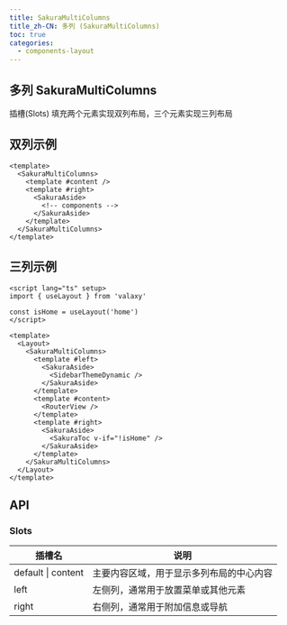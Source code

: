 ```yaml
---
title: SakuraMultiColumns
title_zh-CN: 多列 (SakuraMultiColumns)
toc: true
categories:
  - components-layout
---
```


## 多列 SakuraMultiColumns

插槽(Slots) 填充两个元素实现双列布局，三个元素实现三列布局

## 双列示例

```vue
<template>
  <SakuraMultiColumns>
    <template #content />
    <template #right>
      <SakuraAside>
        <!-- components -->
      </SakuraAside>
    </template>
  </SakuraMultiColumns>
</template>
```

## 三列示例

```vue
<script lang="ts" setup>
import { useLayout } from 'valaxy'

const isHome = useLayout('home')
</script>

<template>
  <Layout>
    <SakuraMultiColumns>
      <template #left>
        <SakuraAside>
          <SidebarThemeDynamic />
        </SakuraAside>
      </template>
      <template #content>
        <RouterView />
      </template>
      <template #right>
        <SakuraAside>
          <SakuraToc v-if="!isHome" />
        </SakuraAside>
      </template>
    </SakuraMultiColumns>
  </Layout>
</template>
```

## API

### Slots

| 插槽名             | 说明                                     |
| ------------------ | ---------------------------------------- |
| default \| content | 主要内容区域，用于显示多列布局的中心内容 |
| left               | 左侧列，通常用于放置菜单或其他元素       |
| right              | 右侧列，通常用于附加信息或导航           |
